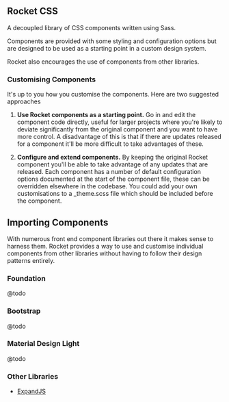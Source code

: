 Rocket CSS
----------

A decoupled library of CSS components written using Sass.

Components are provided with some styling and configuration options but are designed to be used as a starting point in a custom design system.

Rocket also encourages the use of components from other libraries.

### Customising Components

It's up to you how you customise the components. Here are two suggested approaches

1) __Use Rocket components as a starting point.__ Go in and edit the component code directly, useful for larger projects where you're likely to deviate significantly from the original component and you want to have more control. A disadvantage of this is that if there are updates released for a component it'll be more difficult to take advantages of these.

2) __Configure and extend components.__ By keeping the original Rocket component you'll be able to take advantage of any updates that are released. Each component has a number of default configuration options documented at the start of the component file, these can be overridden elsewhere in the codebase. You could add your own customisations to a _theme.scss file which should be included before the component.

## Importing Components

With numerous front end component libraries out there it makes sense to harness them. Rocket provides a way to use and customise individual components from other libraries without having to follow their design patterns entirely.

### Foundation

@todo

### Bootstrap

@todo

### Material Design Light

@todo

### Other Libraries

* [ExpandJS](http://expandjs.com/)
